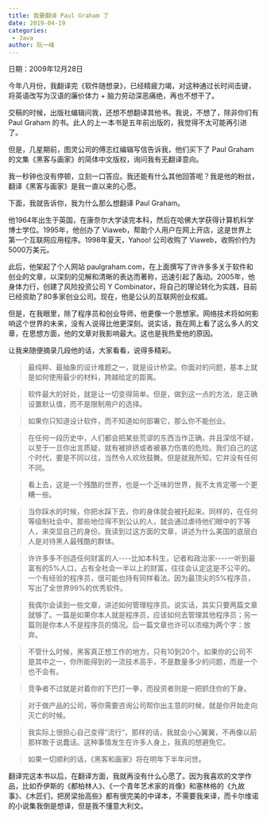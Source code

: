 ```yaml
---
title: 我要翻译 Paul Graham 了
date: 2019-04-19
categories:
 - Java
author: 阮一峰
---
```


日期：2009年12月28日

今年八月份，我翻译完《软件随想录》，已经精疲力竭，对这种通过长时间击键，将英语改写为汉语的廉价体力 + 脑力劳动深恶痛绝，再也不想干了。

交稿的时候，出版社编辑问我，还想不想翻译其他书。我说，不想了，除非你们有 Paul Graham 的书。此人的上一本书是五年前出版的，我觉得不太可能再引进了。

但是，几星期前，图灵公司的傅志红编辑写信告诉我，他们买下了 Paul Graham 的文集《黑客与画家》的简体中文版权，询问我有无翻译意向。

我一秒钟也没有停顿，立刻一口答应。我还能有什么其他回答呢？我是他的粉丝，翻译《黑客与画家》是我一直以来的心愿。

下面，我就告诉你，我为什么那么想翻译 Paul Graham。

他1964年出生于英国，在康奈尔大学读完本科，然后在哈佛大学获得计算机科学博士学位。1995年，他创办了 Viaweb，帮助个人用户在网上开店，这是世界上第一个互联网应用程序。1998年夏天，Yahoo! 公司收购了 Viaweb，收购价约为5000万美元。

此后，他架起了个人网站 paulgraham.com，在上面撰写了许许多多关于软件和创业的文章，以深刻的见解和清晰的表达而著称，迅速引起了轰动。2005年，他身体力行，创建了风险投资公司 Y Combinator，将自己的理论转化为实践，目前已经资助了80多家创业公司。现在，他是公认的互联网创业权威。

但是，在我眼里，除了程序员和创业导师，他更像一个思想家。网络技术将如何影响这个世界的未来，没有人说得比他更深刻。说实话，我在网上看了这么多人的文章，在思想方面，他的文章对我影响最大。这也是我热爱他的原因。

让我来随便摘录几段他的话，大家看看，说得多精彩。

> 最纯粹、最抽象的设计难题之一，就是设计桥梁。你面对的问题，基本上就是如何使用最少的材料，跨越给定的距离。

> 软件最大的好处，就是让一切变得简单。但是，做到这一点的方法，是正确设置默认值，而不是限制用户的选择。

> 如果你只知道设计软件，而不知道如何部署它，那么你不能创业。

> 在任何一段历史中，人们都会把某些荒谬的东西当作正确，并且深信不疑，以至于一旦你出言质疑，就有被排挤或者被暴力伤害的危险。我们自己的这个时代，要是不同以往，当然令人欢欣鼓舞。但是就我所知，它并没有任何不同。

> 看上去，这是一个残酷的世界，也是一个乏味的世界，我不太肯定哪一个更糟一些。

> 当你踩水的时候，你把水踩下去，你的身体就会被托起来。同样的，在任何等级制社会中，那些地位得不到公认的人，就会通过虐待他们眼中的下等人，来突显自己的身份。我读到过这方面的文章，讲述为什么美国的底层白人是对待黑人最残酷的群体。

> 许许多多不创造任何财富的人----比如本科生，记者和政治家----一听到最富有的5%人口，占有全社会一半以上的财富，往往会认定这是不公平的。一个有经验的程序员，很可能也持有同样看法。因为最顶尖的5%程序员，写出了全世界99%的优秀软件。

> 我偶尔会读到一些文章，讲述如何管理程序员。说实话，其实只要两篇文章就够了。一篇是如果你本人就是程序员，应该如何去管理其他程序员；另一篇则是你本人不是程序员的情况。后一篇文章也许可以浓缩为两个字：放弃。

> 不管什么时候，黑客真正想工作的地方，只有10到20个。如果你的公司不是其中之一，你所能得到的一流技术高手，不是数量多少的问题，而是一个也不会有。

> 竞争者不过就是对着你的下巴打一拳，而投资者则是一把抓住你的下身。

> 对于做产品的公司，等你需要咨询公司帮你出主意的时候，就是你开始走向灭亡的时候。

> 我实际上很担心自己变得”流行“，那样的话，我就会小心翼翼，不再像以前那样敢于说蠢话。这种事情发生在许多人身上，我真的想避免它。

> 如果一切顺利的话，《黑客和画家》将在明年下半年问世。

翻译完这本书以后，在翻译方面，我就再没有什么心愿了。因为我喜欢的文学作品，比如乔伊斯的《都柏林人》、《一个青年艺术家的肖像》和塞林格的《九故事》、《木匠们，把房梁抬高些》都有很完美的中译本，不需要我来译，而卡尔维诺的小说集我倒是想译，但是我不懂意大利文。